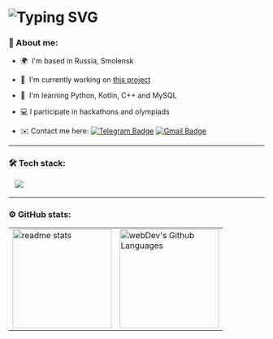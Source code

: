 <h1><img src="https://readme-typing-svg.herokuapp.com?font=Righteous&size=27&duration=6300&vCenter=true&pause=350&color=9D9DE8&random=false&width=680&lines=Hi👋🏻,+my+name+is+Alexandr+Mikhalchenkov!;I'm+a+young+backend+developer+who+is+still+learning🎓" alt="Typing SVG" /></h1>

### 👤 About me:
* 🌍  I'm based in Russia, Smolensk
  
* 🚀  I'm currently working on [this project](https://github.com/mikhalexandr/Flask-MyPet-API)
  
* 🧠  I'm learning Python, Kotlin, C++ and MySQL
  
* 💻  I participate in hackathons and olympiads
 
* ✉️  Сontact me here: [![Telegram Badge](https://img.shields.io/badge/-Telegram-blue?style=flat&logo=Telegram&logoColor=white)](https://t.me/mikhalexandr) [![Gmail Badge](https://img.shields.io/badge/-Gmail-red?style=flat&logo=Gmail&logoColor=white)](mailto:mikhalchenkov22@gmail.com)

---

### 🛠️ Tech stack:
<p>
ㅤ<img src="https://skillicons.dev/icons?i=python,flask,qt,cpp,kotlin,spring,postgresql,mysql,docker,git" />
</p>

---

### ⚙️ GitHub stats:
<table>
  <tr>
    <td>
     <img height="195px" align="centre" src="https://github-readme-stats-salesp07.vercel.app/api?username=mikhalexandr&count_private=true&layout=compact&show_icons=true&theme=react&icon_color=9D9DE8&rank_icon=github&text_color=ffffff&title_color=9D9DE8" alt="readme stats" />
    </td>
    <td>
      <img height="195px" align="centre" alt="webDev's Github Languages" src="https://github-readme-stats.vercel.app/api/top-langs/?username=mikhalexandr&layout=compact&langs_count=6&title_color=9D9DE8&text_color=ffffff&icon_color=6366f1&theme=react&locale=en&custom_title=Top%20%Languages" />
    </td>
  </tr>
</table>  

